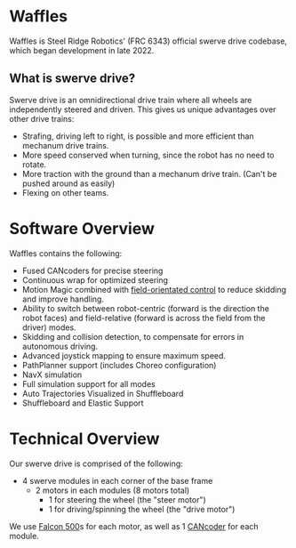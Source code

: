 # Waffles
Waffles is Steel Ridge Robotics' (FRC 6343) official swerve drive codebase, which began development in late 2022.

## What is swerve drive?
Swerve drive is an omnidirectional drive train where all wheels are independently steered and driven.
This gives us unique advantages over other drive trains:

- Strafing, driving left to right, is possible and more efficient than mechanum drive trains.
- More speed conserved when turning, since the robot has no need to rotate.
- More traction with the ground than a mechanum drive train. (Can't be pushed around as easily)
- Flexing on other teams.

# Software Overview
Waffles contains the following:
- Fused CANcoders for precise steering
- Continuous wrap for optimized steering
- Motion Magic combined with [field-orientated control](https://en.m.wikipedia.org/wiki/Vector_control_(motor)) to reduce skidding and improve handling.
- Ability to switch between robot-centric (forward is the direction the robot faces) and field-relative (forward is across the field from the driver) modes.
- Skidding and collision detection, to compensate for errors in autonomous driving.
- Advanced joystick mapping to ensure maximum speed.
- PathPlanner support (includes Choreo configuration)
- NavX simulation
- Full simulation support for all modes
- Auto Trajectories Visualized in Shuffleboard
- Shuffleboard and Elastic Support

# Technical Overview
Our swerve drive is comprised of the following:
- 4 swerve modules in each corner of the base frame
  - 2 motors in each modules (8 motors total)
    - 1 for steering the wheel (the "steer motor")
    - 1 for driving/spinning the wheel (the "drive motor")

We use [Falcon 500](https://store.ctr-electronics.com/falcon-500-powered-by-talon-fx/)s for each motor, 
as well as 1 [CANcoder](https://store.ctr-electronics.com/cancoder/) for each module.